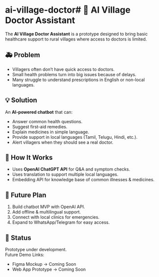# ai-village-doctor# 🌿 AI Village Doctor Assistant  

The **AI Village Doctor Assistant** is a prototype designed to bring basic healthcare support to rural villages where access to doctors is limited.  

## 🚑 Problem  
- Villagers often don’t have quick access to doctors.  
- Small health problems turn into big issues because of delays.  
- Many struggle to understand prescriptions in English or non-local languages.  

## 💡 Solution  
An **AI-powered chatbot** that can:  
- Answer common health questions.  
- Suggest first-aid remedies.  
- Explain medicines in simple language.  
- Provide support in local languages (Tamil, Telugu, Hindi, etc.).  
- Alert villagers when they should see a real doctor.  

## 🔧 How It Works  
- Uses **OpenAI ChatGPT API** for Q&A and symptom checks.  
- Uses translation to support multiple local languages.  
- Embedding API for knowledge base of common illnesses & medicines.  

## 🚀 Future Plan  
1. Build chatbot MVP with OpenAI API.  
2. Add offline & multilingual support.  
3. Connect with local clinics for emergencies.  
4. Expand to WhatsApp/Telegram for easy access.  

## 📌 Status  
Prototype under development.  
Future Demo Links:  
- Figma Mockup → Coming Soon  
- Web App Prototype → Coming Soon  
